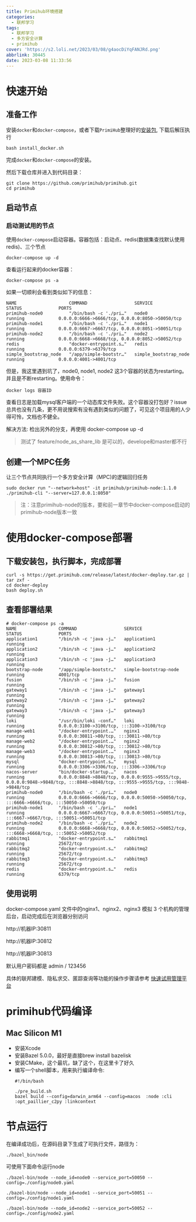 ```yaml
---
title: Primihub环境搭建
categories:
  - 联邦学习
tags:
  - 联邦学习
  - 多方安全计算
  - primihub
cover: 'https://s2.loli.net/2023/03/08/g4aocDiYqFANJRd.png'
abbrlink: 30445
date: 2023-03-08 11:33:56
---
```

# 快速开始

## 准备工作
安装`docker`和`docker-compose`，或者下载`PrimiHub`整理好的[安装包](https://primihub.oss-cn-beijing.aliyuncs.com/dev/docker20.10.tar.gz), 下载后解压执行
```shell
bash install_docker.sh
```
完成`docker`和`docker-compose`的安装。

然后下载仓库并进入到代码目录：
```shell
git clone https://github.com/primihub/primihub.git
cd primihub
```

## 启动节点
### 启动测试用的节点
使用`docker-compose`启动容器。容器包括：启动点、redis(数据集查找默认使用redis)、三个节点
```shell
docker-compose up -d
```
查看运行起来的docker容器：
```shell
docker-compose ps -a
```
如果一切顺利会看到类似如下的信息：
```shell
NAME                    COMMAND                  SERVICE                 STATUS              PORTS
primihub-node0          "/bin/bash -c './pri…"   node0                   running             0.0.0.0:6666->6666/tcp, 0.0.0.0:8050->50050/tcp
primihub-node1          "/bin/bash -c './pri…"   node1                   running             0.0.0.0:6667->6667/tcp, 0.0.0.0:8051->50051/tcp
primihub-node2          "/bin/bash -c './pri…"   node2                   running             0.0.0.0:6668->6668/tcp, 0.0.0.0:8052->50052/tcp
redis                   "docker-entrypoint.s…"   redis                   running             0.0.0.0:6379->6379/tcp
simple_bootstrap_node   "/app/simple-bootstr…"   simple_bootstrap_node   running             0.0.0.0:4001->4001/tcp
```

但是，我这里遇到坑了，node0, node1, node2 这3个容器的状态为restarting。并且是不断restarting。使用命令：
```shell
docker logs 容器ID
```
查看日志是加载mysql客户端的一个动态库文件失败。这个容器没打包好？issue总共也没有几条，更不用说搜索有没有遇到类似的问题了，可见这个项目用的人少得可怜，文档也不健全。

解决方法: 检出另外的分支，再使用 docker-compose up -d
> 测试了 feature/node_as_share_lib 是可以的，develope和master都不行

## 创建一个MPC任务
让三个节点共同执行一个多方安全计算（MPC)的逻辑回归任务

```shell
sudo docker run "--network=host" -it primihub/primihub-node:1.1.0 ./primihub-cli "--server=127.0.0.1:8050"
```

> 注：注意primihub-node的版本，要和前一章节中docker-compose启动的primihub-node版本一致

# 使用docker-compose部署

## 下载安装包，执行脚本，完成部署
```shell
curl -s https://get.primihub.com/release/latest/docker-deploy.tar.gz | tar zxf -
cd docker-deploy
bash deploy.sh
```

## 查看部署结果
```shell
# docker-compose ps -a
NAME                COMMAND                  SERVICE                 STATUS              PORTS
application1        "/bin/sh -c 'java -j…"   application1            running             
application2        "/bin/sh -c 'java -j…"   application2            running             
application3        "/bin/sh -c 'java -j…"   application3            running             
bootstrap-node      "/app/simple-bootstr…"   simple-bootstrap-node   running             4001/tcp
fusion              "/bin/sh -c 'java -j…"   fusion                  running             
gateway1            "/bin/sh -c 'java -j…"   gateway1                running             
gateway2            "/bin/sh -c 'java -j…"   gateway2                running             
gateway3            "/bin/sh -c 'java -j…"   gateway3                running             
loki                "/usr/bin/loki -conf…"   loki                    running             0.0.0.0:3100->3100/tcp, :::3100->3100/tcp
manage-web1         "/docker-entrypoint.…"   nginx1                  running             0.0.0.0:30811->80/tcp, :::30811->80/tcp
manage-web2         "/docker-entrypoint.…"   nginx2                  running             0.0.0.0:30812->80/tcp, :::30812->80/tcp
manage-web3         "/docker-entrypoint.…"   nginx3                  running             0.0.0.0:30813->80/tcp, :::30813->80/tcp
mysql               "docker-entrypoint.s…"   mysql                   running             0.0.0.0:3306->3306/tcp, :::3306->3306/tcp
nacos-server        "bin/docker-startup.…"   nacos                   running             0.0.0.0:8848->8848/tcp, 0.0.0.0:9555->9555/tcp, 0.0.0.0:9848->9848/tcp, :::8848->8848/tcp, :::9555->9555/tcp, :::9848->9848/tcp
primihub-node0      "/bin/bash -c './pri…"   node0                   running             0.0.0.0:6666->6666/tcp, 0.0.0.0:50050->50050/tcp, :::6666->6666/tcp, :::50050->50050/tcp
primihub-node1      "/bin/bash -c './pri…"   node1                   running             0.0.0.0:6667->6667/tcp, 0.0.0.0:50051->50051/tcp, :::6667->6667/tcp, :::50051->50051/tcp
primihub-node2      "/bin/bash -c './pri…"   node2                   running             0.0.0.0:6668->6668/tcp, 0.0.0.0:50052->50052/tcp, :::6668->6668/tcp, :::50052->50052/tcp
rabbitmq1           "docker-entrypoint.s…"   rabbitmq1               running             25672/tcp
rabbitmq2           "docker-entrypoint.s…"   rabbitmq2               running             25672/tcp
rabbitmq3           "docker-entrypoint.s…"   rabbitmq3               running             25672/tcp
redis               "docker-entrypoint.s…"   redis                   running             6379/tcp
```

## 使用说明
docker-compose.yaml 文件中的nginx1、nginx2、nginx3 模拟 3 个机构的管理后台，启动完成后在浏览器分别访问

http://机器IP:30811

http://机器IP:30812

http://机器IP:30813

默认用户密码都是 admin / 123456

具体的联邦建模、隐私求交、匿踪查询等功能的操作步骤请参考 [快速试用管理平台](https://docs.primihub.com/docs/quick-start-platform)


# primihub代码编译

## Mac Silicon M1
- 安装Xcode
- 安装Bazel 5.0.0，最好是直接brew install bazelisk
- 安装CMake，这个最坑，缺了这个，在这里卡了好久
- 编写一个shell脚本，用来执行编译命令:
    ```shell
    #!/bin/bash

    ./pre_build.sh
    bazel build --config=darwin_arm64 --config=macos  :node :cli :opt_paillier_c2py :linkcontext
    ```

# 节点运行
在编译成功后，在源码目录下生成了可执行文件，路径为：
```
./bazel_bin/node
```
可使用下面命令运行node

```shell
./bazel-bin/node --node_id=node0 --service_port=50050 --config=./config/node0.yaml
```

```shell
./bazel-bin/node --node_id=node1 --service_port=50051 --config=./config/node1.yaml
```

```shell
./bazel-bin/node --node_id=node2 --service_port=50052 --config=./config/node2.yaml
```
